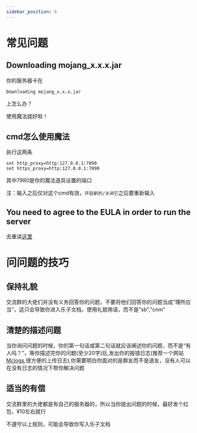 ```yaml
---
sidebar_position: 6
---
```


# 常见问题

## Downloading mojang_x.x.x.jar
你的服务器卡在
```
Downloading mojang_x.x.x.jar
```
上怎么办？

使用魔法就好啦！

## cmd怎么使用魔法
执行这两条
```
set http_proxy=http:127.0.0.1:7890
set https_proxy=http:127.0.0.1:7890
```
其中7980是你的魔法道具设置的端口

注：输入之后仅对这个cmd有效，`开启新的/关闭它`之后要重新输入

## You need to agree to the EULA in order to run the server

去重读[这里](/docs/正式开服/开启服务端.md)

# 问问题的技巧

## 保持礼貌

交流群的大佬们并没有义务回答你的问题，不要将他们回答你的问题当成“理所应当”，这只会导致你进入乐子文档，使用礼貌用语，而不是“sb","cnm"

## 清楚的描述问题

当你询问问题的时候，你的第一句话或第二句话就应该阐述你的问题，而不是“有人吗？”，等你描述完你的问题(至少20字)后,发出你的报错日志(推荐一个网站[Mclogs](mclo.gs),很方便的上传日志),你需要明白你面对的是群友而不是道友，没有人可以在没有日志的情况下帮你解决问题

## 适当的有偿

交流群里的大佬都是有自己的服务器的，所以当你提出问题的时候，最好发个红包，¥10左右就行

不遵守以上规则，可能会导致你写入乐子文档
